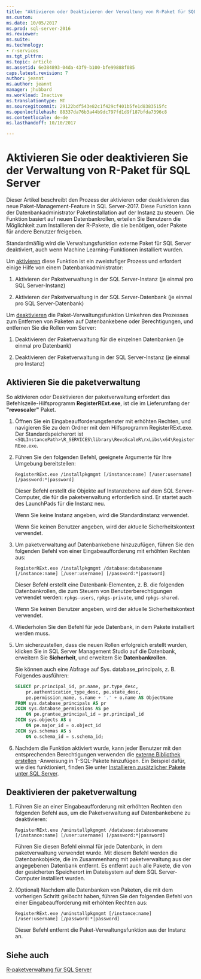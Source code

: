 ```yaml
---
title: "Aktivieren oder Deaktivieren der Verwaltung von R-Paket für SQL Server | Microsoft Docs"
ms.custom: 
ms.date: 10/05/2017
ms.prod: sql-server-2016
ms.reviewer: 
ms.suite: 
ms.technology:
- r-services
ms.tgt_pltfrm: 
ms.topic: article
ms.assetid: 6e384893-04da-43f9-b100-bfe99888f085
caps.latest.revision: 7
author: jeannt
ms.author: jeannt
manager: jhubbard
ms.workload: Inactive
ms.translationtype: MT
ms.sourcegitcommit: 29122bdf543e82c1f429cf401b5fe1d8383515fc
ms.openlocfilehash: 88337da76b3a44b9dc797fd1d9f187bfda7396c8
ms.contentlocale: de-de
ms.lasthandoff: 10/10/2017

---
```

# <a name="enable-or-disable-r-package-management-for-sql-server"></a>Aktivieren Sie oder deaktivieren Sie der Verwaltung von R-Paket für SQL Server

Dieser Artikel beschreibt den Prozess der aktivieren oder deaktivieren das neue Paket-Management-Feature in SQL Server-2017. Diese Funktion kann der Datenbankadministrator Paketinstallation auf der Instanz zu steuern. Die Funktion basiert auf neuen Datenbankrollen, erteilen Sie Benutzern die Möglichkeit zum Installieren der R-Pakete, die sie benötigen, oder Pakete für andere Benutzer freigeben.

Standardmäßig wird die Verwaltungsfunktion externe Paket für SQL Server deaktiviert, auch wenn Machine Learning-Funktionen installiert wurden.

Um [aktivieren](#bkmk_enable) diese Funktion ist ein zweistufiger Prozess und erfordert einige Hilfe von einem Datenbankadministrator:

1.  Aktivieren der Paketverwaltung in der SQL Server-Instanz (je einmal pro SQL Server-Instanz)

2.  Aktivieren der Paketverwaltung in der SQL Server-Datenbank (je einmal pro SQL Server-Datenbank)

Um [deaktivieren](#bkmk_disable) die Paket-Verwaltungsfunktion Umkehren des Prozesses zum Entfernen von Paketen auf Datenbankebene oder Berechtigungen, und entfernen Sie die Rollen vom Server:

1.  Deaktivieren der Paketverwaltung für die einzelnen Datenbanken (je einmal pro Datenbank)

2.  Deaktivieren der Paketverwaltung in der SQL Server-Instanz (je einmal pro Instanz)

## <a name="bkmk_enable"></a>Aktivieren Sie die paketverwaltung

So aktivieren oder Deaktivieren der paketverwaltung erfordert das Befehlszeile-Hilfsprogramm **RegisterRExt.exe**, ist die im Lieferumfang der **"revoscaler"** Paket.

1. Öffnen Sie ein Eingabeaufforderungsfenster mit erhöhten Rechten, und navigieren Sie zu dem Ordner mit dem Hilfsprogramm RegisterRExt.exe. Der Standardspeicherort ist `<SQLInstancePath>\R_SERVICES\library\RevoScaleR\rxLibs\x64\RegisterRExe.exe`.

2. Führen Sie den folgenden Befehl, geeignete Argumente für Ihre Umgebung bereitstellen:

    `RegisterRExt.exe /installpkgmgmt [/instance:name] [/user:username] [/password:*|password]`

    Dieser Befehl erstellt die Objekte auf Instanzebene auf dem SQL Server-Computer, die für die paketverwaltung erforderlich sind. Er startet auch des LaunchPads für die Instanz neu.

    Wenn Sie keine Instanz angeben, wird die Standardinstanz verwendet.

    Wenn Sie keinen Benutzer angeben, wird der aktuelle Sicherheitskontext verwendet.

2.  Um paketverwaltung auf Datenbankebene hinzuzufügen, führen Sie den folgenden Befehl von einer Eingabeaufforderung mit erhöhten Rechten aus:

    `RegisterRExt.exe /installpkgmgmt /database:databasename [/instance:name] [/user:username] [/password:*|password]`
   
    Dieser Befehl erstellt eine Datenbank-Elementen, z. B. die folgenden Datenbankrollen, die zum Steuern von Benutzerberechtigungen verwendet werden: `rpkgs-users`, `rpkgs-private`, und `rpkgs-shared`.

    Wenn Sie keinen Benutzer angeben, wird der aktuelle Sicherheitskontext verwendet.

3. Wiederholen Sie den Befehl für jede Datenbank, in dem Pakete installiert werden muss.

4.  Um sicherzustellen, dass die neuen Rollen erfolgreich erstellt wurden, klicken Sie in SQL Server Management Studio auf die Datenbank, erweitern Sie **Sicherheit**, und erweitern Sie **Datenbankrollen**.

    Sie können auch eine Abfrage auf Sys. database_principals, z. B. Folgendes ausführen:

    ```SQL
    SELECT pr.principal_id, pr.name, pr.type_desc,   
        pr.authentication_type_desc, pe.state_desc,   
        pe.permission_name, s.name + '.' + o.name AS ObjectName  
    FROM sys.database_principals AS pr  
    JOIN sys.database_permissions AS pe  
        ON pe.grantee_principal_id = pr.principal_id  
    JOIN sys.objects AS o  
        ON pe.major_id = o.object_id  
    JOIN sys.schemas AS s  
        ON o.schema_id = s.schema_id;
    ```

4.  Nachdem die Funktion aktiviert wurde, kann jeder Benutzer mit den entsprechenden Berechtigungen verwenden die [externe Bibliothek erstellen](https://docs.microsoft.com/sql/t-sql/statements/create-external-library-transact-sql) -Anweisung in T-SQL-Pakete hinzufügen. Ein Beispiel dafür, wie dies funktioniert, finden Sie unter [Installieren zusätzlicher Pakete unter SQL Server](install-additional-r-packages-on-sql-server.md).

## <a name="bkmk_disable"></a>Deaktivieren der paketverwaltung

1.  Führen Sie an einer Eingabeaufforderung mit erhöhten Rechten den folgenden Befehl aus, um die Paketverwaltung auf Datenbankebene zu deaktivieren:

    `RegisterRExt.exe /uninstallpkgmgmt /database:databasename [/instance:name] [/user:username] [/password:*|password]`

    Führen Sie diesen Befehl einmal für jede Datenbank, in dem paketverwaltung verwendet wurde. Mit diesem Befehl werden die Datenbankobjekte, die im Zusammenhang mit paketverwaltung aus der angegebenen Datenbank entfernt. Es entfernt auch alle Pakete, die von der gesicherten Speicherort im Dateisystem auf dem SQL Server-Computer installiert wurden.

2.  (Optional) Nachdem alle Datenbanken von Paketen, die mit dem vorherigen Schritt gelöscht haben, führen Sie den folgenden Befehl von einer Eingabeaufforderung mit erhöhten Rechten aus:

    `RegisterRExt.exe /uninstallpkgmgmt [/instance:name] [/user:username] [/password:*|password]`

    Dieser Befehl entfernt die Paket-Verwaltungsfunktion aus der Instanz an.

## <a name="see-also"></a>Siehe auch

[R-paketverwaltung für SQL Server](r-package-management-for-sql-server-r-services.md)

